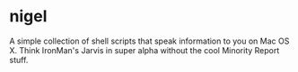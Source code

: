 nigel
=====

A simple collection of shell scripts that speak information to you on Mac OS X. Think IronMan's Jarvis in super alpha without the cool Minority Report stuff.
